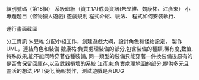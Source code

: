 組別號碼（第18組）
系級班級（資工1A)成員資訊(朱昱維、魏康祐、江彥東）
小專題題目（怪物獵人遊戲)
遊戲規則
程式介紹、玩法、
程式如何安裝執行、

運行畫面截圖

分工資訊
朱昱維:分配小組工作，創建遊戲大綱，設計角色和怪物設定，
製作UML，連結角色和裝備
魏康祐:負責處理裝備的部分,包含裝備的種類,稀有度,數值,特殊效果,能不能同時穿著各種裝備,
同一類型的裝備只能穿著一件換裝備後原有的是否會保留回庫存,以及武器損壞的系統
江彥東:負責處理地圖的部分,提供多元且靈活的想法,PPT優化,簡報製作，測試遊戲是否BUG
